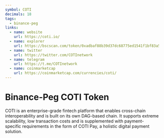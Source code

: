 ```yaml
---
symbol: COTI
decimals: 18
tags:
  - binance-peg
links:
  - name: website
    url: https://coti.io/
  - name: explorer
    url: https://bscscan.com/token/0xadbaf88b39d37dc68775ed1541f1bf83a5a45feb
  - name: twitter
    url: https://twitter.com/COTInetwork
  - name: telegram
    url: https://t.me/COTInetwork
  - name: coinmarketcap
    url: https://coinmarketcap.com/currencies/coti/
---
```


# Binance-Peg COTI Token

COTI is an enterprise-grade fintech platform that enables cross-chain interoperability and is built on its own DAG-based chain. It supports extreme scalability, low transaction costs and is supplemented with payment-specific requirements in the form of COTI Pay, a holistic digital payment solution.
